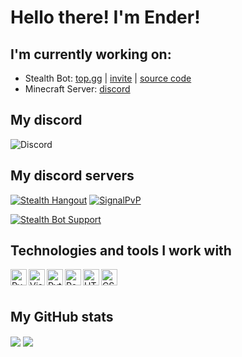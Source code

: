 # Hello there! I'm Ender!


## I'm currently working on:

- Stealth Bot: [top.gg](https://top.gg/bot/760179628122964008) | [invite](https://discord.com/oauth2/authorize?client_id=760179628122964008&permissions=8&scope=bot) | [source code](https://github.com/Ender2K89/Stealth-Bot)
- Minecraft Server: [discord](https://discord.gg/JHG7Pejyhc)


## My discord

![Discord](https://discord.c99.nl/widget/theme-3/564890536947875868.png)


## My discord servers

[![Stealth Hangout](https://img.shields.io/static/v1?style=flat&logo=discord&logoColor=white&color=%235865f2&label=&message=Stealth%20Hangout)](https://discord.gg/ktkXwmD2kF)
[![SignalPvP](https://img.shields.io/static/v1?style=flat&logo=discord&logoColor=white&color=%235865f2&label=&message=Signal%20PvP)](https://discord.gg/JHG7Pejyhc)

[![Stealth Bot Support](https://img.shields.io/static/v1?style=flat&logo=discord&logoColor=white&color=%235865f2&label=&message=Stealth%20Bot%20Support)](https://discord.gg/MrBcA6PZPw)


## Technologies and tools I work with

<img align="left" alt="PyCharm" width="26px" src="https://upload.wikimedia.org/wikipedia/commons/thumb/1/1d/PyCharm_Icon.svg/1200px-PyCharm_Icon.svg.png"/>
<img align="left" alt="Visual Studio Code - Insiders" width="26px" src="https://upload.wikimedia.org/wikipedia/commons/thumb/4/4b/Visual_Studio_Code_Insiders_1.36_icon.svg/1200px-Visual_Studio_Code_Insiders_1.36_icon.svg.png"/>
<img align="left" alt="Python" width="26px" src="https://cdn.iconscout.com/icon/free/png-256/python-3521655-2945099.png"/>
<img align="left" alt="PostgreSQL" width="26px" src="https://user-images.githubusercontent.com/24623425/36042969-f87531d4-0d8a-11e8-9dee-e87ab8c6a9e3.png"/>
<img align="left" alt="HTML5" width="26px" src="https://upload.wikimedia.org/wikipedia/commons/thumb/6/61/HTML5_logo_and_wordmark.svg/512px-HTML5_logo_and_wordmark.svg.png"/>
<img align="left" alt="CSS3" width="26px" src="https://upload.wikimedia.org/wikipedia/commons/thumb/d/d5/CSS3_logo_and_wordmark.svg/1452px-CSS3_logo_and_wordmark.svg.png"/>

<br/>
<br/>

## My GitHub stats

<img align="center" src="https://github-readme-stats-mauve-mu-95.vercel.app/api?username=Ender2K89&theme=material-palenight&show_icons=true&work=work">
<img align="center" src="https://github-readme-stats-mauve-mu-95.vercel.app/api/top-langs/?username=Ender2K89&theme=material-palenight&work=work">
